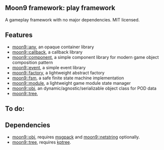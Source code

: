 ## Moon9 framework: play framework
A gameplay framework with no major dependencies. MIT licensed.

## Features
- [moon9::any](https://github.com/r-lyeh/moon9/tree/master/src/moon9/play/factory/any), an opaque container library
- [moon9::callback](https://github.com/r-lyeh/moon9/tree/master/src/moon9/play/callback), a callback library
- [moon9::component](https://github.com/r-lyeh/moon9/tree/master/src/moon9/play/component), a simple component library for modern game object composition pattern
- [moon9::event](https://github.com/r-lyeh/moon9/tree/master/src/moon9/play/event), a simple event library
- [moon9::factory](https://github.com/r-lyeh/moon9/tree/master/src/moon9/play/factory), a lightweight abstract factory
- [moon9::fsm](https://github.com/r-lyeh/moon9/tree/master/src/moon9/play/fsm), a safe finite state machine implementation
- [moon9::module](https://github.com/r-lyeh/moon9/tree/master/src/moon9/play/module), a lightweight game module state manager
- [moon9::obj](https://github.com/r-lyeh/moon9/tree/master/src/moon9/play/obj), an dynamic/agnostic/serializable object class for POD data
- [moon9::tree](https://github.com/r-lyeh/moon9/tree/master/src/moon9/play/tree),

## To do:

## Dependencies
- [moon9::obj](https://github.com/r-lyeh/moon9/tree/master/src/moon9/play/obj), requires [msgpack](https://github.com/r-lyeh/moon9/tree/master/deps/play/msgpack) and [moon9::netstring](https://github.com/r-lyeh/moon9/tree/master/src/moon9/io/netstring) optionally.
- [moon9::tree](https://github.com/r-lyeh/moon9/tree/master/src/moon9/play/tree), requires [kptree](https://github.com/r-lyeh/moon9/tree/master/deps/play/kptree).
